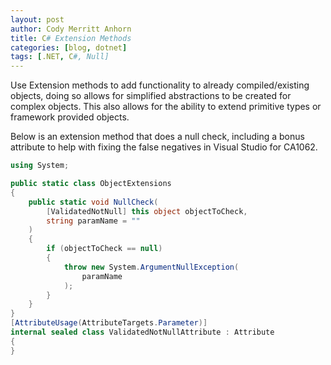 ```yaml
---
layout: post
author: Cody Merritt Anhorn
title: C# Extension Methods
categories: [blog, dotnet]
tags: [.NET, C#, Null]
---
```


Use Extension methods to add functionality to already compiled/existing objects, doing so allows for simplified abstractions to be created for complex objects. This also allows for the ability to extend primitive types or framework provided objects.

Below is an extension method that does a null check, including a bonus attribute to help with fixing the false negatives in Visual Studio for CA1062.

~~~csharp
using System;

public static class ObjectExtensions
{
    public static void NullCheck(
        [ValidatedNotNull] this object objectToCheck,
        string paramName = ""
    )
    {
        if (objectToCheck == null)
        {
            throw new System.ArgumentNullException(
                paramName
            );
        }
    }
}
[AttributeUsage(AttributeTargets.Parameter)]
internal sealed class ValidatedNotNullAttribute : Attribute
{
}
~~~
